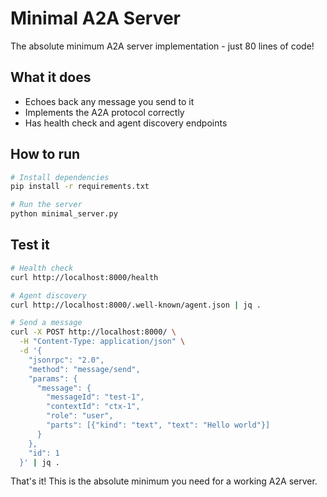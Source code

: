 # Minimal A2A Server

The absolute minimum A2A server implementation - just 80 lines of code!

## What it does

- Echoes back any message you send to it
- Implements the A2A protocol correctly
- Has health check and agent discovery endpoints

## How to run

```bash
# Install dependencies
pip install -r requirements.txt

# Run the server
python minimal_server.py
```

## Test it

```bash
# Health check
curl http://localhost:8000/health

# Agent discovery
curl http://localhost:8000/.well-known/agent.json | jq .

# Send a message
curl -X POST http://localhost:8000/ \
  -H "Content-Type: application/json" \
  -d '{
    "jsonrpc": "2.0",
    "method": "message/send",
    "params": {
      "message": {
        "messageId": "test-1",
        "contextId": "ctx-1",
        "role": "user",
        "parts": [{"kind": "text", "text": "Hello world"}]
      }
    },
    "id": 1
  }' | jq .
```

That's it! This is the absolute minimum you need for a working A2A server.
